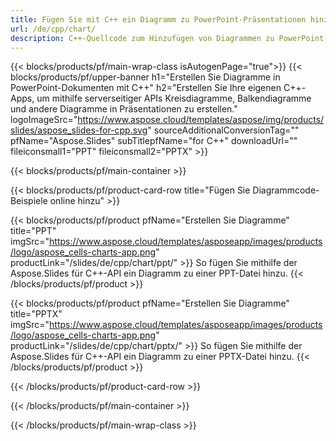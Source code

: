 ```yaml
---
title: Fügen Sie mit C++ ein Diagramm zu PowerPoint-Präsentationen hinzu
url: /de/cpp/chart/
description: C++-Quellcode zum Hinzufügen von Diagrammen zu PowerPoint-Präsentationen
---
```


{{< blocks/products/pf/main-wrap-class isAutogenPage="true">}}
{{< blocks/products/pf/upper-banner h1="Erstellen Sie Diagramme in PowerPoint-Dokumenten mit C++" h2="Erstellen Sie Ihre eigenen C++-Apps, um mithilfe serverseitiger APIs Kreisdiagramme, Balkendiagramme und andere Diagramme in Präsentationen zu erstellen." logoImageSrc="https://www.aspose.cloud/templates/aspose/img/products/slides/aspose_slides-for-cpp.svg" sourceAdditionalConversionTag="" pfName="Aspose.Slides" subTitlepfName="for C++" downloadUrl="" fileiconsmall1="PPT" fileiconsmall2="PPTX" >}}

{{< blocks/products/pf/main-container >}}

{{< blocks/products/pf/product-card-row title="Fügen Sie Diagrammcode-Beispiele online hinzu" >}}

{{< blocks/products/pf/product pfName="Erstellen Sie Diagramme" title="PPT" imgSrc="https://www.aspose.cloud/templates/asposeapp/images/products/logo/aspose_cells-charts-app.png" productLink="/slides/de/cpp/chart/ppt/" >}}
So fügen Sie mithilfe der Aspose.Slides für C++-API ein Diagramm zu einer PPT-Datei hinzu.
{{< /blocks/products/pf/product >}}

{{< blocks/products/pf/product pfName="Erstellen Sie Diagramme" title="PPTX" imgSrc="https://www.aspose.cloud/templates/asposeapp/images/products/logo/aspose_cells-charts-app.png" productLink="/slides/de/cpp/chart/pptx/" >}}
So fügen Sie mithilfe der Aspose.Slides für C++-API ein Diagramm zu einer PPTX-Datei hinzu.
{{< /blocks/products/pf/product >}}



{{< /blocks/products/pf/product-card-row >}}

{{< /blocks/products/pf/main-container >}}
    
{{< /blocks/products/pf/main-wrap-class >}}